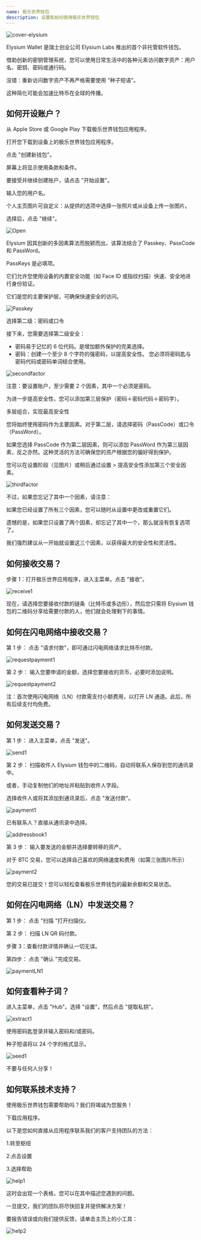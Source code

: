 ```yaml
---
name: 极乐世界钱包
description: 设置和如何使用极乐世界钱包
---
```

![cover-elysium](assets/cover.webp)

Elysium Wallet 是瑞士创业公司 Elysium Labs 推出的首个非托管软件钱包。

借助创新的密钥管理系统，您可以使用日常生活中的各种元素访问数字资产：用户名、密钥、密码或通行码。

没错：重新访问数字资产不再严格需要使用 "种子短语"。

这种简化可能会加速比特币在全球的传播。

## 如何开设账户？

从 Apple Store 或 Google Play 下载极乐世界钱包应用程序。

打开您下载到设备上的极乐世界钱包应用程序。

点击 "创建新钱包"。

屏幕上将显示使用条款和条件。

要接受并继续创建账户，请点击 "开始设置"。

输入您的用户名。

个人主页图片可自定义：从提供的选项中选择一张照片或从设备上传一张图片。

选择后，点击 "继续"。

![Open](assets/open.webp)

Elysium 因其创新的多因素算法而脱颖而出，该算法结合了 Passkey、PassCode 和 PassWord。

PassKeys 是必填项。

它们允许您使用设备的内置安全功能（如 Face ID 或指纹扫描）快速、安全地进行身份验证。

它们是您的主要保护层，可确保快速安全的访问。

![Passkey](assets/passkey.webp)

选择第二级：密码或口令

接下来，您需要选择第二级安全：

- 密码易于记忆的 6 位代码。是增加额外保护的完美选择。
- 密码：创建一个至少 8 个字符的强密码，以提高安全性。
您必须将密码匙与密码代码或密码单词结合使用。

![secondfactor](assets/secondfactor.webp)

注意：要设置账户，至少需要 2 个因素，其中一个必须是密码。

为进一步提高安全性，您可以添加第三层保护（密码＋密码代码＋密码字）。

多层组合，实现最高安全性

您将始终使用密码作为主要因素。对于第二层，请选择密码（PassCode）或口令（PassWord）。

如果您选择 PassCode 作为第二层因素，则可以添加 PassWord 作为第三层因素，反之亦然。这种灵活的方法可确保您的资产根据您的偏好得到保护。

您可以在设置阶段（见图片）或稍后通过设置 > 提高安全性添加第三个安全因素。

![thirdfactor](assets/thirdfactor.webp)

不过，如果您忘记了其中一个因素，请注意：

如果您已经设置了所有三个因素，您可以随时从设置中更改或重置它们。

遗憾的是，如果您只设置了两个因素，却忘记了其中一个，那么就没有恢复选项了。

我们强烈建议从一开始就设置这三个因素，以获得最大的安全性和灵活性。

## 如何接收交易？

步骤 1：打开极乐世界应用程序，进入主菜单。点击 "接收"。

![receive1](assets/receive1.webp)

现在，请选择您要接收付款的链条（比特币或多边形），然后您只需将 Elysium 钱包的二维码分享给需要付款的人，他们就会处理剩下的事情。

## 如何在闪电网络中接收交易？

第 1 步： 点击 "请求付款"，即可通过闪电网络请求比特币付款。

![requestpayment1](assets/requestpayment1.webp)

第 2 步： 输入您要申请的金额，选择您要接收的货币，必要时添加说明。

![requestpayment2](assets/requestpayment2.webp)

注：首次使用闪电网络（LN）付款需支付小额费用，以打开 LN 通道。此后，所有后续支付均免费。

## 如何发送交易？

第 1 步： 进入主菜单，点击 "发送"。

![send1](assets/send1.webp)

第 2 步： 扫描收件人 Elysium 钱包中的二维码，自动将联系人保存到您的通讯录中。

或者，手动复制他们的地址并粘贴到收件人字段。

选择收件人或将其添加到通讯录后，点击 "发送付款"。

![payment1](assets/payment1.webp)

已有联系人？直接从通讯录中选择。

![addressbook1](assets/addressbook1.webp)

第 3 步： 输入要发送的金额并选择要转移的资产。

对于 BTC 交易，您可以选择自己喜欢的网络速度和费用（如第三张图片所示）

![payment2](assets/payment2.webp)

您的交易已提交！您可以轻松查看极乐世界钱包的最新余额和交易状态。

## 如何在闪电网络（LN）中发送交易？

第 1 步： 点击 "扫描 "打开扫描仪。

第 2 步： 扫描 LN QR 码付款。

步骤 3：查看付款详情并确认一切无误。

第四步： 点击 "确认 "完成交易。

![paymentLN1](assets/paymentLN1.webp)

## 如何查看种子词？

进入主菜单，点击 "Hub"。选择 "设置"，然后点击 "提取私钥"。

![extract1](assets/extract1.webp)

使用密码匙登录并输入密码和/或密码。

种子短语将以 24 个字的格式显示。

![seed1](assets/seed1.webp)

不要与任何人分享！

## 如何联系技术支持？

使用极乐世界钱包需要帮助吗？我们将竭诚为您服务！

下载应用程序。

以下是您如何直接从应用程序联系我们的客户支持团队的方法：

1.转至枢纽

2.点击设置

3.选择帮助

![help1](assets/help1.webp)

这时会出现一个表格，您可以在其中描述您遇到的问题。

一旦提交，我们的团队将尽快回复并提供解决方案！

要报告错误或向我们提供反馈，请单击主页上的小工具：

![help2](assets/help2.webp)
